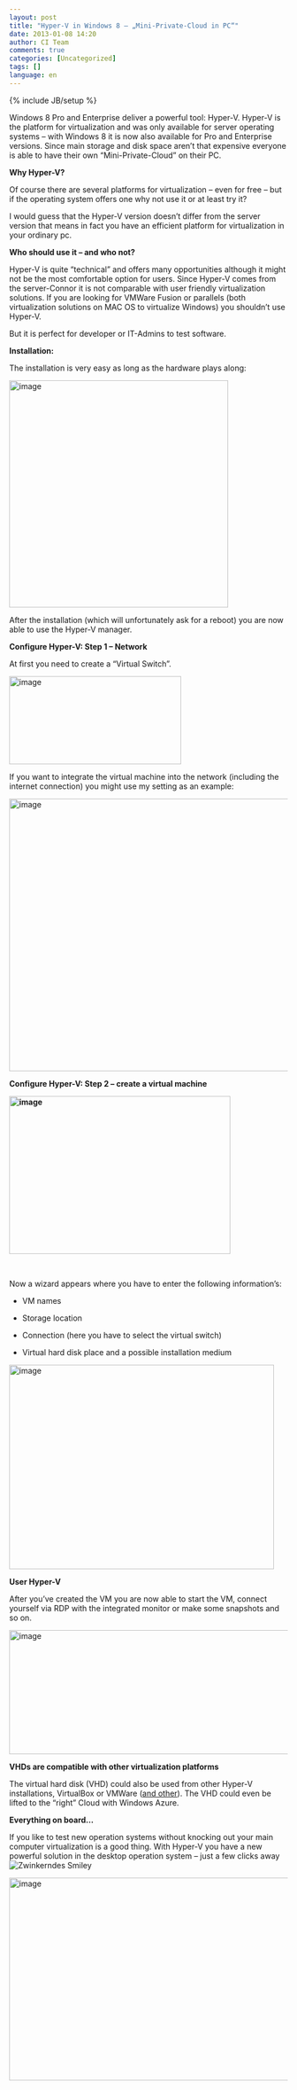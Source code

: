 ```yaml
---
layout: post
title: "Hyper-V in Windows 8 – „Mini-Private-Cloud in PC“"
date: 2013-01-08 14:20
author: CI Team
comments: true
categories: [Uncategorized]
tags: []
language: en
---
```

{% include JB/setup %}
&nbsp;



Windows 8 Pro and Enterprise deliver a powerful tool: Hyper-V. Hyper-V is the platform for virtualization and was only available for server operating systems – with Windows 8 it is now also available for Pro and Enterprise versions. Since main storage and disk space aren’t that expensive everyone is able to have their own “Mini-Private-Cloud” on their PC.

<strong>Why Hyper-V? </strong>



Of course there are several platforms for virtualization – even for free – but if the operating system offers one why not use it or at least try it?

I would guess that the Hyper-V version doesn’t differ from the server version that means in fact you have an efficient platform for virtualization in your ordinary pc.

<strong>Who should use it – and who not?</strong>



Hyper-V is quite “technical” and offers many opportunities although it might not be the most comfortable option for users. Since Hyper-V comes from the server-Connor it is not comparable with user friendly virtualization solutions. If you are looking for VMWare Fusion or parallels (both virtualization solutions on MAC OS to virtualize Windows) you shouldn’t use Hyper-V.

But it is perfect for developer or IT-Admins to test software.

<strong>Installation:</strong>



The installation is very easy as long as the hardware plays along:

<img style="background-image: none; padding-left: 0px; padding-right: 0px; padding-top: 0px; border: 0px;" title="image" src="{{BASE_PATH}}/assets/wp-images-de/image_thumb850.png" border="0" alt="image" width="396" height="410" />

After the installation (which will unfortunately ask for a reboot) you are now able to use the Hyper-V manager.

<strong>Configure Hyper-V: Step 1 – Network </strong>



At first you need to create a “Virtual Switch”.

<img title="image" src="{{BASE_PATH}}/assets/wp-images-de/image_thumb851.png" border="0" alt="image" width="311" height="159" />

If you want to integrate the virtual machine into the network (including the internet connection) you might use my setting as an example:

<img style="background-image: none; padding-left: 0px; padding-right: 0px; padding-top: 0px; border: 0px;" title="image" src="{{BASE_PATH}}/assets/wp-images-de/image_thumb852.png" border="0" alt="image" width="521" height="492" />



<strong>Configure Hyper-V: Step 2 – create a virtual machine </strong>

<strong><img style="background-image: none; padding-left: 0px; padding-right: 0px; padding-top: 0px; border: 0px;" title="image" src="{{BASE_PATH}}/assets/wp-images-de/image_thumb853.png" border="0" alt="image" width="400" height="285" /></strong>

&nbsp;



Now a wizard appears where you have to enter the following information’s:

- VM names

- Storage location

- Connection (here you have to select the virtual switch)

- Virtual hard disk place and a possible installation medium

<img style="background-image: none; padding-left: 0px; padding-right: 0px; padding-top: 0px; border: 0px;" title="image" src="{{BASE_PATH}}/assets/wp-images-de/image_thumb854.png" border="0" alt="image" width="479" height="369" />

<strong>User Hyper-V</strong>



After you’ve created the VM you are now able to start the VM, connect yourself via RDP with the integrated monitor or make some snapshots and so on.

<img title="image" src="{{BASE_PATH}}/assets/wp-images-de/image_thumb855.png" border="0" alt="image" width="538" height="224" />

<strong>VHDs are compatible with other virtualization platforms </strong>



The virtual hard disk (VHD) could also be used from other Hyper-V installations, VirtualBox or VMWare (<a href="http://en.wikipedia.org/wiki/VHD_(file_format)">and other</a>). The VHD could even be lifted to the “right” Cloud with Windows Azure.

<strong>Everything on board… </strong>

If you like to test new operation systems without knocking out your main computer virtualization is a good thing. With Hyper-V you have a new powerful solution in the desktop operation system – just a few clicks away <img class="wlEmoticon wlEmoticon-winkingsmile" style="border-style: none;" src="{{BASE_PATH}}/assets/wp-images-en/wlEmoticon-winkingsmile49.png" alt="Zwinkerndes Smiley" />

<img style="background-image: none; padding-left: 0px; padding-right: 0px; padding-top: 0px; border: 0px;" title="image" src="{{BASE_PATH}}/assets/wp-images-de/image_thumb856.png" border="0" alt="image" width="587" height="366" />
